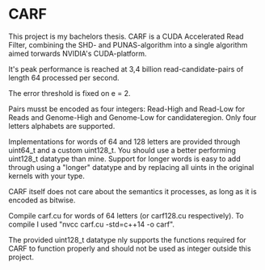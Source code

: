 # CARF

This project is my bachelors thesis.
CARF is a CUDA Accelerated Read Filter, combining the SHD- and PUNAS-algorithm 
into a single algorithm aimed torwards NVIDIA's CUDA-platform.

It's peak performance is reached at 3,4 billion read-candidate-pairs of length 
64 processed per second.

The error threshold is fixed on e = 2.

Pairs musst be encoded as four integers: Read-High and Read-Low for Reads and 
Genome-High and Genome-Low for candidateregion. Only four letters alphabets are supported.

Implementations for words of 64 and 128 letters are provided through uint64\_t and a custom uint128\_t.
You should use a better performing uint128_t datatype than mine.
Support for longer words is easy to add through using a "longer" datatype and by 
replacing all uints in the original kernels with your type.

CARF itself does not care about the semantics it processes, as long as it is encoded as bitwise.

Compile carf.cu for words of 64 letters (or carf128.cu respectively).
To compile I used "nvcc carf.cu -std=c++14 -o carf".

The provided uint128_t datatype nly supports the functions required for CARF to function properly and should not be used as integer outside this project.
